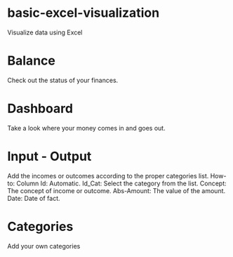 # basic-excel-visualization
Visualize data using Excel

# Balance
Check out the status of your finances.

# Dashboard
Take a look where your money comes in and goes out.

# Input - Output
Add the incomes or outcomes according to the proper categories list.
How-to:
Column 
Id: Automatic.
Id_Cat: Select the category from the list.
Concept: The concept of income or outcome.
Abs-Amount: The value of the amount.
Date: Date of fact.

# Categories
Add your own categories






